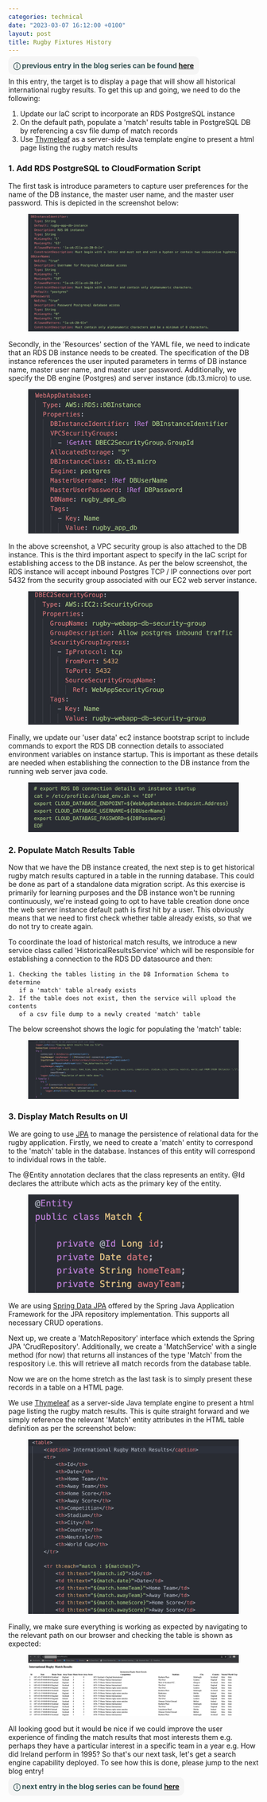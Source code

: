 ```yaml
---
categories: technical
date: "2023-03-07 16:12:00 +0100"
layout: post
title: Rugby Fixtures History
---
```


<span style="border-radius: 10px; background: WhiteSmoke; padding: 10px; text: black">
    <span style="color: DarkSlateGray">
        <b>
            &#9432; previous entry in the blog series can be found <a href="https://timosullivan.org/first-cloud-deployment/">here</a>
        </b>
    </span>
</span>

In this entry, the target is to display a page that will show all historical international rugby results. To get this up and going, we need to do the following:

1. Update our IaC script to incorporate an RDS PostgreSQL instance
2. On the default path, populate a 'match' results table in PostgreSQL DB by referencing a csv file dump of match records
3. Use <a href="https://www.thymeleaf.org/">Thymeleaf</a> as a server-side Java template engine to present a html page listing the rugby match results

### 1. Add RDS PostgreSQL to CloudFormation Script

The first task is introduce parameters to capture user preferences for the name of the DB instance, the master user name, and the master user password. This is depicted in the screenshot below:

<figure>
    <img src="../media/rugby-blog-series-6.png" width: auto, height: 200px/>
</figure>

Secondly, in the 'Resources' section of the YAML file, we need to indicate that an RDS DB instance needs to be created. The specification of the DB instance references the user inputed parameters in terms of DB instance name, master user name, and master user password. Additionally, we specify the DB engine (Postgres) and server instance (db.t3.micro) to use. 

<figure>
    <img src="../media/rugby-blog-series-7.png" alt="200x30" />
</figure>

In the above screenshot, a VPC security group is also attached to the DB instance. This is the third important aspect to specify in the IaC script for establishing access to the DB instance. As per the below screenshot, the RDS instance will accept inbound Postgres TCP / IP connections over port 5432 from the security group associated with our EC2 web server instance.

<figure>
    <img src="../media/rugby-blog-series-8.png" alt="200x30" />
</figure>

Finally, we update our 'user data' ec2 instance bootstrap script to include commands to export the RDS DB connection details to associated environment variables on instance startup. This is important as these details are needed when establishing the connection to the DB instance from the running web server java code.

<figure>
    <img src="../media/rugby-blog-series-9.png" alt="200x30" />
</figure>


### 2. Populate Match Results Table

Now that we have the DB instance created, the next step is to get historical rugby match results captured in a table in the running database. This could be done as part of a standalone data migration script. As this exercise is primarily for learning purposes and the DB instance won't be running continuously, we're instead going to opt to have table creation done once the web server instance default path is first hit by a user. This obviously means that we need to first check whether table already exists, so that we do not try to create again.

To coordinate the load of historical match results, we introduce a new service class called 'HistoricalResultsService' which will be responsible for establishing a connection to the RDS DD datasource and then:

    1. Checking the tables listing in the DB Information Schema to determine 
       if a 'match' table already exists
    2. If the table does not exist, then the service will upload the contents 
       of a csv file dump to a newly created 'match' table 

The below screenshot shows the logic for populating the 'match' table:

<figure>
    <img src="../media/rugby-blog-series-10.png" alt="200x60" />
</figure>

### 3. Display Match Results on UI

We are going to use <a href="https://en.wikipedia.org/wiki/Jakarta_Persistence">JPA</a> to manage the persistence of relational data for the rugby application. Firstly, we need to create a 'match' entity to correspond to the 'match' table in the database. Instances of this entity will correspond to individual rows in the table. 

The @Entity annotation declares that the class represents an entity. @Id declares the attribute which acts as the primary key of the entity.

<figure>
    <img src="../media/rugby-blog-series-11.png" alt="200x20" />
</figure>

We are using <a href="https://spring.io/projects/spring-data-jpa">Spring Data JPA</a> offered by the Spring Java Application Framework for the JPA repository implementation. This supports all necessary CRUD operations.

Next up, we create a 'MatchRepository' interface which extends the Spring JPA 'CrudRepository'. Additionally, we create a 'MatchService' with a single method (for now) that returns all instances of the type 'Match' from the respository i.e. this will retrieve all match records from the database table.

Now we are on the home stretch as the last task is to simply present these records in a table on a HTML page. 

We use <a href="https://www.thymeleaf.org/">Thymeleaf</a> as a server-side Java template engine to present a html page listing the rugby match results. This is quite straight forward and we simply reference the relevant 'Match' entity attributes in the HTML table definition as per the screenshot below:

<figure>
    <img src="../media/rugby-blog-series-12.png" alt="200x50" />
</figure>

Finally, we make sure everything is working as expected by navigating to the relevant path on our browser and checking the table is shown as expected:

<figure>
    <img src="../media/rugby-blog-series-13.png" alt="200x120" />
</figure>

All looking good but it would be nice if we could improve the user experience of finding the match results that most interests them e.g. perhaps they have a particular interest in a specific team in a year e.g. How did Ireland perform in 1995? So that's our next task, let's get a search engine capability deployed. To see how this is done, please jump to the next blog entry!

<span style="border-radius: 10px; background: WhiteSmoke; padding: 10px; text: black">
    <span style="color: DarkSlateGray">
        <b>
            &#9432; next entry in the blog series can be found <a href="https://timosullivan.org/introducing-search/">here</a>
        </b>
    </span>
</span>